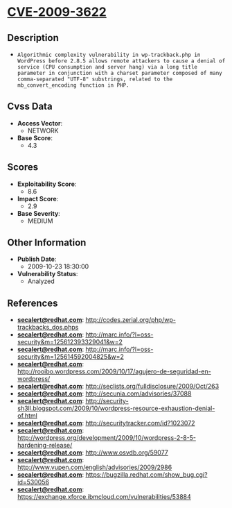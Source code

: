 
# [CVE-2009-3622](http://codes.zerial.org/php/wp-trackbacks_dos.phps)

## Description

- `Algorithmic complexity vulnerability in wp-trackback.php in WordPress before 2.8.5 allows remote attackers to cause a denial of service (CPU consumption and server hang) via a long title parameter in conjunction with a charset parameter composed of many comma-separated "UTF-8" substrings, related to the mb_convert_encoding function in PHP.`

## Cvss Data

- **Access Vector**:
  - NETWORK
- **Base Score**:
  - 4.3

## Scores

- **Exploitability Score**:
  - 8.6
- **Impact Score**:
  - 2.9
- **Base Severity**:
  - MEDIUM

## Other Information

- **Publish Date**:
  - 2009-10-23 18:30:00
- **Vulnerability Status**:
  - Analyzed

## References

- **secalert@redhat.com**: http://codes.zerial.org/php/wp-trackbacks_dos.phps
- **secalert@redhat.com**: http://marc.info/?l=oss-security&m=125612393329041&w=2
- **secalert@redhat.com**: http://marc.info/?l=oss-security&m=125614592004825&w=2
- **secalert@redhat.com**: http://rooibo.wordpress.com/2009/10/17/agujero-de-seguridad-en-wordpress/
- **secalert@redhat.com**: http://seclists.org/fulldisclosure/2009/Oct/263
- **secalert@redhat.com**: http://secunia.com/advisories/37088
- **secalert@redhat.com**: http://security-sh3ll.blogspot.com/2009/10/wordpress-resource-exhaustion-denial-of.html
- **secalert@redhat.com**: http://securitytracker.com/id?1023072
- **secalert@redhat.com**: http://wordpress.org/development/2009/10/wordpress-2-8-5-hardening-release/
- **secalert@redhat.com**: http://www.osvdb.org/59077
- **secalert@redhat.com**: http://www.vupen.com/english/advisories/2009/2986
- **secalert@redhat.com**: https://bugzilla.redhat.com/show_bug.cgi?id=530056
- **secalert@redhat.com**: https://exchange.xforce.ibmcloud.com/vulnerabilities/53884
